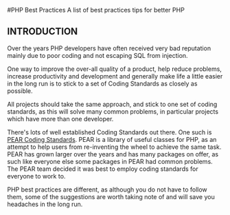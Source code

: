 #PHP Best Practices
A list of best practices tips for better PHP

## INTRODUCTION

Over the years PHP developers have often received very bad reputation mainly due to poor coding and not escaping SQL from injection.

One way to improve the over-all quality of a product, help reduce problems, increase productivity and development and generally make life a little easier in the long run is to stick to a set of Coding Standards as closely as possible.

All projects should take the same approach, and stick to one set of coding standards, as this will solve many common problems, in particular projects which have more than one developer.

There's lots of well established Coding Standards out there. One such is [PEAR Coding Standards](http://pear.php.net/manual/en/standards.php). PEAR is a library of useful classes for PHP, as an attempt to help users from re-inventing the wheel to achieve the same task. PEAR has grown larger over the years and has many packages on offer, as such like everyone else some packages in PEAR had common problems. The PEAR team decided it was best to employ coding standards for everyone to work to.

PHP best practices are different, as although you do not have to follow them, some of the suggestions are worth taking note of and will save you headaches in the long run.
